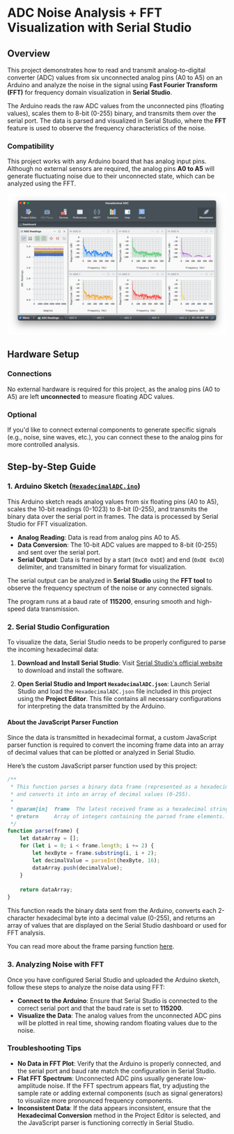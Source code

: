 # ADC Noise Analysis + FFT Visualization with Serial Studio

## Overview

This project demonstrates how to read and transmit analog-to-digital converter (ADC) values from six unconnected analog pins (A0 to A5) on an Arduino and analyze the noise in the signal using **Fast Fourier Transform (FFT)** for frequency domain visualization in **Serial Studio**.

The Arduino reads the raw ADC values from the unconnected pins (floating values), scales them to 8-bit (0-255) binary, and transmits them over the serial port. The data is parsed and visualized in Serial Studio, where the **FFT** feature is used to observe the frequency characteristics of the noise.

### Compatibility
This project works with any Arduino board that has analog input pins. Although no external sensors are required, the analog pins **A0 to A5** will generate fluctuating noise due to their unconnected state, which can be analyzed using the FFT.

![Serial Studio FFT](doc/screenshot.png)

## Hardware Setup

### Connections

No external hardware is required for this project, as the analog pins (A0 to A5) are left **unconnected** to measure floating ADC values.

### Optional
If you'd like to connect external components to generate specific signals (e.g., noise, sine waves, etc.), you can connect these to the analog pins for more controlled analysis.

## Step-by-Step Guide

### 1. Arduino Sketch ([`HexadecimalADC.ino`](HexadecimalADC.ino))

This Arduino sketch reads analog values from six floating pins (A0 to A5), scales the 10-bit readings (0-1023) to 8-bit (0-255), and transmits the binary data over the serial port in frames. The data is processed by Serial Studio for FFT visualization.

- **Analog Reading**: Data is read from analog pins A0 to A5.
- **Data Conversion**: The 10-bit ADC values are mapped to 8-bit (0-255) and sent over the serial port.
- **Serial Output**: Data is framed by a start (`0xC0 0xDE`) and end (`0xDE 0xC0`) delimiter, and transmitted in binary format for visualization.

The serial output can be analyzed in **Serial Studio** using the **FFT tool** to observe the frequency spectrum of the noise or any connected signals.

The program runs at a baud rate of **115200**, ensuring smooth and high-speed data transmission.

### 2. Serial Studio Configuration

To visualize the data, Serial Studio needs to be properly configured to parse the incoming hexadecimal data:

1. **Download and Install Serial Studio**:
Visit [Serial Studio's official website](https://serial-studio.github.io/) to download and install the software.

2. **Open Serial Studio and Import `HexadecimalADC.json`**:
Launch Serial Studio and load the `HexadecimalADC.json` file included in this project using the **Project Editor**. This file contains all necessary configurations for interpreting the data transmitted by the Arduino.

#### About the JavaScript Parser Function

Since the data is transmitted in hexadecimal format, a custom JavaScript parser function is required to convert the incoming frame data into an array of decimal values that can be plotted or analyzed in Serial Studio.

Here’s the custom JavaScript parser function used by this project:

```javascript
/**
 * This function parses a binary data frame (represented as a hexadecimal string),
 * and converts it into an array of decimal values (0-255).
 *
 * @param[in]  frame  The latest received frame as a hexadecimal string.
 * @return     Array of integers containing the parsed frame elements.
 */
function parse(frame) {
    let dataArray = [];
    for (let i = 0; i < frame.length; i += 2) {
        let hexByte = frame.substring(i, i + 2);
        let decimalValue = parseInt(hexByte, 16);
        dataArray.push(decimalValue);
    }

    return dataArray;
}
```

This function reads the binary data sent from the Arduino, converts each 2-character hexadecimal byte into a decimal value (0-255), and returns an array of values that are displayed on the Serial Studio dashboard or used for FFT analysis.

You can read more about the frame parsing function [here](https://github.com/Serial-Studio/Serial-Studio/wiki/Project-Editor#frame-parser-function-view).

### 3. Analyzing Noise with FFT

Once you have configured Serial Studio and uploaded the Arduino sketch, follow these steps to analyze the noise data using FFT:

- **Connect to the Arduino**: Ensure that Serial Studio is connected to the correct serial port and that the baud rate is set to **115200**.
- **Visualize the Data**: The analog values from the unconnected ADC pins will be plotted in real time, showing random floating values due to the noise.

### Troubleshooting Tips

- **No Data in FFT Plot**: Verify that the Arduino is properly connected, and the serial port and baud rate match the configuration in Serial Studio.
- **Flat FFT Spectrum**: Unconnected ADC pins usually generate low-amplitude noise. If the FFT spectrum appears flat, try adjusting the sample rate or adding external components (such as signal generators) to visualize more pronounced frequency components.
- **Inconsistent Data**: If the data appears inconsistent, ensure that the **Hexadecimal Conversion** method in the Project Editor is selected, and the JavaScript parser is functioning correctly in Serial Studio.
